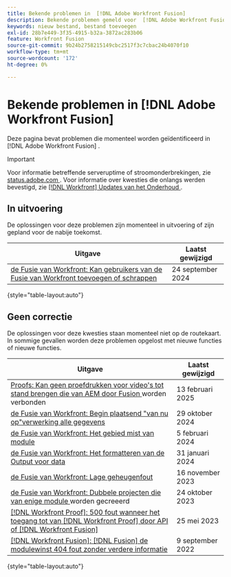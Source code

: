 ```yaml
---
title: Bekende problemen in  [!DNL Adobe Workfront Fusion]
description: Bekende problemen gemeld voor  [!DNL Adobe Workfront Fusion]
keywords: nieuw bestand, bestand toevoegen
exl-id: 28b7e449-3f35-4915-b32a-3872ac283b06
feature: Workfront Fusion
source-git-commit: 9b24b2758215149cbc2517f3c7cbac24b4070f10
workflow-type: tm+mt
source-wordcount: '172'
ht-degree: 0%

---
```


# Bekende problemen in [!DNL Adobe Workfront Fusion]

Deze pagina bevat problemen die momenteel worden geïdentificeerd in [!DNL Adobe Workfront Fusion] .

>[!IMPORTANT]
>
>Voor informatie betreffende serveruptime of stroomonderbrekingen, zie [ status.adobe.com ](https://status.adobe.com). Voor informatie over kwesties die onlangs werden bevestigd, zie [[!DNL Workfront]  Updates van het Onderhoud ](../maintenance/current-updates.md).

<!--
## New

These recently reported issues are currently under review.

| **Issue** | **Last Modified** |
| -----------------------------------------------------------------| ----------------- |

{style="table-layout:auto"}-->

## In uitvoering

De oplossingen voor deze problemen zijn momenteel in uitvoering of zijn gepland voor de nabije toekomst.

| **Uitgave** | **Laatst gewijzigd** |
| -----------------------------------------------------------------| ----------------- |
| [ de Fusie van Workfront: Kan gebruikers van de Fusie van Workfront toevoegen of schrappen ](known-issues-workfront-fusion/fusion-cannot-manage-users.md) | 24 september 2024 |

{style="table-layout:auto"}

## Geen correctie

De oplossingen voor deze kwesties staan momenteel niet op de routekaart. In sommige gevallen worden deze problemen opgelost met nieuwe functies of nieuwe functies.

| **Uitgave** | **Laatst gewijzigd** |
| -----------------------------------------------------------------| ----------------- |
| [ Proofs: Kan geen proefdrukken voor video&#39;s tot stand brengen die van AEM door Fusion ](/help/known-issues/known-issues-workfront/wf-proof-cannot-generate-aem-video.md) worden verbonden | 13 februari 2025 |
| [ de Fusie van Workfront: Begin plaatsend &quot;van nu op&quot;verwerking alle gegevens ](known-issues-workfront-fusion/fusion-from-now-on-processing-all-data.md) | 29 oktober 2024 |
| [ de Fusie van Workfront: Het gebied mist van module ](known-issues-workfront-fusion/fusion-field-missing-watch-field.md) | 5 februari 2024 |
| [ de Fusie van Workfront: Het formatteren van de Output voor data ](known-issues-workfront-fusion/fusion-output-formatting-for-dates.md) | 31 januari 2024 |
| [ de Fusie van Workfront: Lage geheugenfout ](known-issues-workfront-fusion/fusion-low-memory-error.md) | 16 november 2023 |
| [ de Fusie van Workfront: Dubbele projecten die van enige module ](known-issues-workfront-fusion/fusion-duplicate-projects-created.md) worden gecreeerd | 24 oktober 2023 |
| [[!DNL Workfront Proof]: 500 fout wanneer het toegang tot van  [!DNL Workfront Proof]  door API of  [!DNL Workfront Fusion]](known-issues-workfront-proof/proof-500-error-getallproofs.md) | 25 mei 2023 |
| [[!DNL Workfront Fusion]: [!DNL Fusion]  de modulewinst 404 fout zonder verdere informatie ](known-issues-workfront-fusion/fusion-404-error-no-description.md) | 9 september 2022 |

{style="table-layout:auto"}
